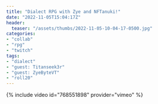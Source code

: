 ```yaml
---
title: "Dialect RPG with Zye and NFTanuki!"
date: "2022-11-05T15:04:17Z"
header:
  teaser: "/assets/thumbs/2022-11-05-10-04-17-0500.jpg"
categories:
- "collab"
- "rpg"
- "twitch"
tags:
- "dialect"
- "guest: Titanseek3r"
- "guest: ZyeByteVT"
- "roll20"
---
```

{% include video id="768551898" provider="vimeo" %}

